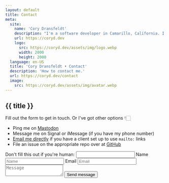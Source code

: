 ```yaml
---
layout: default
title: Contact
meta:
  site:
    name: 'Cory Dransfeldt'
    description: "I'm a software developer in Camarillo, California. I enjoy hanging out with my beautiful family and 4 rescue dogs, technology, automation, music, writing, reading and tv and movies."
    url: https://coryd.dev
    logo:
      src: https://coryd.dev/assets/img/logo.webp
      width: 2000
      height: 2000
  language: en-US
  title: 'Cory Dransfeldt • Contact'
  description: 'How to contact me.'
  url: https://coryd.dev/contact
  image:
    src: https://coryd.dev/assets/img/avatar.webp
---
```


<h2
  class="m-0 text-xl font-black leading-tight tracking-normal dark:text-gray-200 md:text-2xl mb-2"
>
  {{ title }}
</h2>

<div class="flex flex-col md:flex-row">
  <div class="w-full md:w-1/2 md:pr-6">
    <p class="mt-0">Fill out the form to get in touch. Or I've got other options 👇🏻</p>
    <ul>
      <li>Ping me on <a href="https://social.lol/@cory">Mastodon</a></li>
      <li>Message me on Signal or iMessage (if you have my phone number)</li>
      <li><a href="mailto:{{ site.email }}">Email me directly</a> if you have a client set up to use <code>mailto:</code> links</li>
      <li>File an issue on the appropriate repo over at <a href="https://github.com/cdransf">GitHub</a></li>
    </ul>
  </div>
  <form class="mt-3 md:mt-0 flex flex-col items-center justify-center w-full md:w-1/2" method="POST" action="/contact/success" name="contact" netlify netlify-honeypot="bot-field">
    <label class="hidden">
      Don't fill this out if you're human: <input name="bot-field" />
    </label>
    <label class="w-full">
      <span class="hidden">Name</span>
      <input type="text" name="name" placeholder="Name" class="w-full outline-none bg-white dark:bg-gray-900 p-2 mb-6 rounded-sm border border-blue-600 focus:border-blue-800 dark:border-blue-400 dark:focus:border-blue-200 transition-colors ease-in-out duration-300" required />
    </label>
    <label class="w-full">
      <span class="hidden">Email</span>
      <input type="email" name="email" placeholder="Email" class="w-full outline-none bg-white dark:bg-gray-900 p-2 mb-6 rounded-sm border border-blue-600 focus:border-blue-800 dark:border-blue-400 dark:focus:border-blue-200 transition-colors ease-in-out duration-300" required />
    </label>
    <textarea name="message" placeholder="Message"  class="w-full h-40 resize-none outline-none bg-white dark:bg-gray-900 p-2 mb-6 rounded-sm border border-blue-600 focus:border-blue-800 dark:border-blue-400 dark:focus:border-blue-200 transition-colors ease-in-out duration-300" required></textarea>
    <button class="pill--button w-1/2" type="submit">Send message</button>
  </form>
</div>
